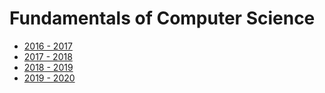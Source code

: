 Fundamentals of Computer Science
======

* [2016 - 2017](2016-2017)
* [2017 - 2018](2017-2018)
* [2018 - 2019](2018-2019)
* [2019 - 2020](2019-2020)
